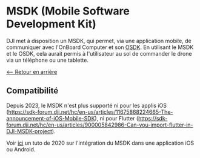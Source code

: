# MSDK (Mobile Software Development Kit)

DJI met à disposition un MSDK, qui permet, via une application mobile, de communiquer avec l'OnBoard Computer et son [OSDK](./OSDK.md).
En utilisant le MSDK et le OSDK, cela aurait permis à l'utilisateur au sol de commander le drone via un téléphone ou une tablette.

[<-- Retour en arrière](../../README.md)

## Compatibilité

Depuis 2023, le MSDK n'est plus supporté ni pour les applis iOS (https://sdk-forum.dji.net/hc/en-us/articles/11675868224665-The-announcement-of-iOS-Mobile-SDK), ni pour Flutter (https://sdk-forum.dji.net/hc/en-us/articles/900005842986-Can-you-import-flutter-in-DJI-MSDK-project).

Voir [ici](https://developer.dji.com/mobile-sdk/documentation/application-development-workflow/workflow-integrate.html) un tuto de 2020 sur l'intégration du MSDK dans une application iOS ou Android.
